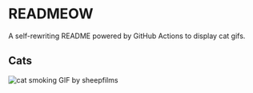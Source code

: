 # READMEOW

A self-rewriting README powered by GitHub Actions to display cat gifs.

## Cats

![cat smoking GIF by sheepfilms](https://media0.giphy.com/media/l0ExdMHUDKteztyfe/200.gif?cid=9acd02dask5jq2weyiwit2wycrlscbtodiv29ucp8ayww67e&ep=v1_gifs_search&rid=200.gif&ct=g)

